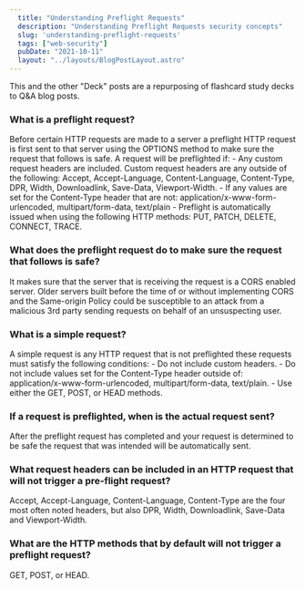 ```yaml
---
  title: "Understanding Preflight Requests"
  description: "Understanding Preflight Requests security concepts"
  slug: 'understanding-preflight-requests'
  tags: ["web-security"]
  pubDate: "2021-10-11"
  layout: "../layouts/BlogPostLayout.astro"
---
```


This and the other "Deck" posts are a repurposing of flashcard study decks to Q&A blog posts. 

<h3>What is a preflight request?</h3>
Before certain HTTP requests are made to a server a preflight HTTP request is first sent to that server using the OPTIONS method to make sure the request that follows is safe. A request will be preflighted if: - Any custom request headers are included. Custom request headers are any outside of the following: Accept, Accept-Language, Content-Language, Content-Type, DPR, Width, Downloadlink, Save-Data, Viewport-Width. - If any values are set for the Content-Type header that are not: application/x-www-form-urlencoded, multipart/form-data, text/plain - Preflight is automatically issued when using the following HTTP methods: PUT, PATCH, DELETE, CONNECT, TRACE.


<h3>What does the preflight request do to make sure the request that follows is safe?</h3>
It makes sure that the server that is receiving the request is a CORS enabled server. Older servers built before the time of or without implementing CORS and the Same-origin Policy could be susceptible to an attack from a malicious 3rd party sending requests on behalf of an unsuspecting user.


<h3>What is a simple request?</h3>
A simple request is any HTTP request that is not preflighted these requests must satisfy the following conditions: - Do not include custom headers. - Do not include values set for the Content-Type header outside of: application/x-www-form-urlencoded, multipart/form-data, text/plain. - Use either the GET, POST, or HEAD methods.


<h3>If a request is preflighted, when is the actual request sent?</h3>
After the preflight request has completed and your request is determined to be safe the request that was intended will be automatically sent.


<h3>What request headers can be included in an HTTP request that will not trigger a pre-flight request? </h3>
Accept, Accept-Language, Content-Language, Content-Type are the four most often noted headers, but also DPR, Width, Downloadlink, Save-Data and Viewport-Width.


<h3>What are the HTTP methods that by default will not trigger a preflight request?</h3>
GET, POST, or HEAD.
